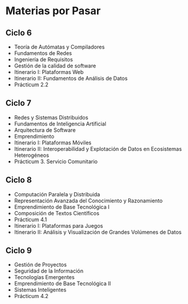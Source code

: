# Materias por Pasar

## Ciclo 6
- Teoría de Autómatas y  Compiladores
- Fundamentos de Redes
- Ingeniería de Requisitos
- Gestión de la calidad de software
- Itinerario I: Plataformas Web
- Itinerario II: Fundamentos de Análisis de Datos
- Prácticum 2.2

## Ciclo 7
- Redes y Sistemas Distribuidos
- Fundamentos de Inteligencia Artificial
- Arquitectura de Software
- Emprendimiento
- Itinerario I: Plataformas Móviles
- Itinerario II: Interoperabilidad y Explotación de Datos en Ecosistemas Heterogéneos
- Prácticum 3. Servicio Comunitario

## Ciclo 8
- Computación Paralela y Distribuida
- Representación Avanzada del Conocimiento y Razonamiento
- Emprendimiento de Base Tecnológica I
- Composición de Textos Científicos
- Prácticum 4.1
- Itinerario I: Plataformas para Juegos
- Itinerario II: Análisis y Visualización de Grandes Volúmenes de Datos

## Ciclo 9
- Gestión de Proyectos
- Seguridad de la Información
- Tecnologías Emergentes
- Emprendimiento de Base Tecnológica II
- Sistemas Inteligentes
- Prácticum 4.2
